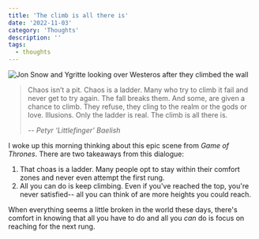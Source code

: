 ```yaml
---
title: 'The climb is all there is'
date: '2022-11-03'
category: 'Thoughts'
description: ''
tags:
  - thoughts
---
```


![Jon Snow and Ygritte looking over Westeros after they climbed the wall](/postImages/the-climb.jpeg)

> Chaos isn’t a pit. Chaos is a ladder. Many who try to climb it fail and never get to try again. The fall breaks them. And some, are given a chance to climb. They refuse, they cling to the realm or the gods or love. Illusions. Only the ladder is real. The climb is all there is.
> 
> -- <cite>Petyr ‘Littlefinger’ Baelish</cite>


I woke up this morning thinking about this epic scene from _Game of Thrones_. There are two takeaways from this dialogue:
1. That choas is a ladder. Many people opt to stay within their comfort zones and never even attempt the first rung.
2. All you can do is keep climbing. Even if you've reached the top, you're never satisfied-- all you can think of are more heights you could reach.

When everything seems a little broken in the world these days, there's comfort in knowing that all you have to do and all you _can_ do is focus on reaching for the next rung.
